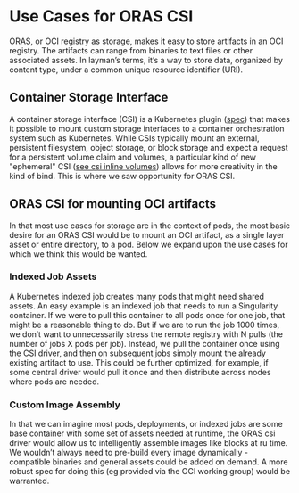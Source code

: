 # Use Cases for ORAS CSI

ORAS, or OCI registry as storage, makes it easy to store artifacts in an OCI registry. The artifacts can range from binaries to text files or other associated assets. In layman’s terms, it’s a way to store data, organized by content type, under a common unique resource identifier (URI).

## Container Storage Interface

A container storage interface (CSI) is a Kubernetes plugin ([spec](https://github.com/container-storage-interface/spec/blob/master/spec.md)) that makes it possible to mount custom storage interfaces to a container orchestration system such as Kubernetes. While CSIs typically mount an external, persistent filesystem, object storage, or block storage and expect a request for a persistent volume claim and volumes, a particular kind of new "ephemeral" CSI ([see csi inline volumes](https://kubernetes.io/blog/2022/08/29/csi-inline-volumes-ga/)) allows for more creativity in the kind of bind. This is where we saw opportunity for ORAS CSI.

## ORAS CSI for mounting OCI artifacts

In that most use cases for storage are in the context of pods, the most basic desire for an ORAS CSI would be to mount an OCI artifact, as a single layer asset or entire directory, to a pod. Below we expand upon the use cases for which we think this would be wanted.

### Indexed Job Assets

A Kubernetes indexed job creates many pods that might need shared assets. An easy example is an indexed job that needs to run a Singularity container. If we were to pull this container to all pods once for one job, that might be a reasonable thing to do. But if we are to run the job 1000 times, we don’t want to unnecessarily stress the remote registry with N pulls (the number of jobs X pods per job). Instead, we pull the container once using the CSI driver, and then on subsequent jobs simply mount the already existing artifact to use. This could be further optimized, for example, if some central driver would pull it once and then distribute across nodes where pods are needed.

### Custom Image Assembly

In that we can imagine most pods, deployments, or indexed jobs are some base container with some set of assets needed at runtime, the ORAS csi driver would allow us to intelligently assemble images like blocks at ru time. We wouldn’t always need to pre-build every image dynamically - compatible binaries and general assets could be added on demand. A more robust spec for doing this (eg provided via the OCI working group) would be warranted.
